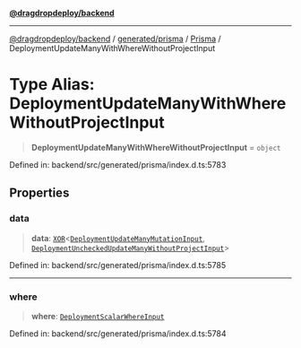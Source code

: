 [**@dragdropdeploy/backend**](../../../../../README.md)

***

[@dragdropdeploy/backend](../../../../../README.md) / [generated/prisma](../../../README.md) / [Prisma](../README.md) / DeploymentUpdateManyWithWhereWithoutProjectInput

# Type Alias: DeploymentUpdateManyWithWhereWithoutProjectInput

> **DeploymentUpdateManyWithWhereWithoutProjectInput** = `object`

Defined in: backend/src/generated/prisma/index.d.ts:5783

## Properties

### data

> **data**: [`XOR`](XOR.md)\<[`DeploymentUpdateManyMutationInput`](DeploymentUpdateManyMutationInput.md), [`DeploymentUncheckedUpdateManyWithoutProjectInput`](DeploymentUncheckedUpdateManyWithoutProjectInput.md)\>

Defined in: backend/src/generated/prisma/index.d.ts:5785

***

### where

> **where**: [`DeploymentScalarWhereInput`](DeploymentScalarWhereInput.md)

Defined in: backend/src/generated/prisma/index.d.ts:5784
